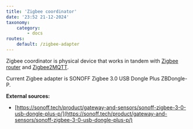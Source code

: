 ```yaml
---
title: 'Zigbee coordinator'
date: '23:52 21-12-2024'
taxonomy:
    category:
        - docs
routes:
    default: /zigbee-adapter
---
```


Zigbee coordinator is physical device that works in tandem with [Zigbee router](/zigbee-router) and [Zigbee2MQTT](/zigbee2mqtt).

Current Zigbee adapter is SONOFF Zigbee 3.0 USB Dongle Plus ZBDongle-P.

**External sources:**
* [https://sonoff.tech/product/gateway-and-sensors/sonoff-zigbee-3-0-usb-dongle-plus-p/](https://sonoff.tech/product/gateway-and-sensors/sonoff-zigbee-3-0-usb-dongle-plus-p/)
